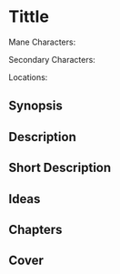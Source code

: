 # Tittle

Mane Characters: 

Secondary Characters: 

Locations: 

## Synopsis


## Description


## Short Description


## Ideas


## Chapters


## Cover

